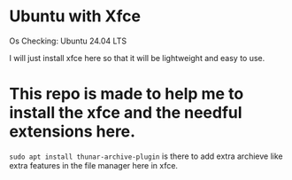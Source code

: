 # Ubuntu with Xfce

Os Checking: Ubuntu 24.04 LTS

I will just install xfce here so that it will be lightweight and easy to use.

# This repo is made to help me to install the xfce and the needful extensions here.

`sudo apt install thunar-archive-plugin` is there to add extra archieve like extra features in the file manager here in xfce.